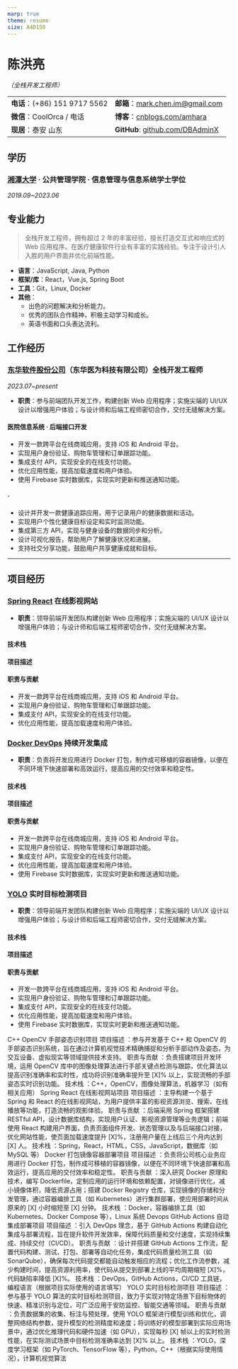 ```yaml
---
marp: true
theme: resume 
size: A4D150
---
```


# 陈洪亮

*（全栈开发工程师）*

|                              |                                          |
| ---------------------------- | ---------------------------------------- |
| **电话**：(+86) 151 9717 5562     | **邮箱**：<mark.chen.im@gmail.com>         |
| **微信**：CoolOrca / 电话 | **博客**：[cnblogs.com/amhara][blog]      |
| **现居**：泰安 山东              | **GitHub**: [github.com/DBAdminX][github] |

[blog]: <https://www.cnblogs.com/amhara>
[github]: <https://github.com/DBAdminX>

## 学历

### [湘潭大学][XTU] · 公共管理学院 · 信息管理与信息系统学士学位

[XTU]: <https://www.xtu.edu.cn/>

*2019.09~2023.06*

## 专业能力

> 全栈开发工程师，拥有超过 2 年的丰富经验，擅长打造交互式和响应式的 Web 应用程序。在医疗健康软件行业有丰富的实践经验。专注于设计引人入胜的用户界面并优化前端性能。

- **语言**：JavaScript, Java, Python
- **框架/库**：React，Vue.js, Spring Boot
- **工具**：Git，Linux, Docker
- **其他**：
  - 出色的问题解决和分析能力。
  - 优秀的团队合作精神，积极主动学习和成长。
  - 英语书面和口头表达流利。

## 工作经历

### [东华软件股份公司][com]（东华医为科技有限公司）全栈开发工程师

[com]: <https://www.dhcc.com.cn/>

*2023.07~present*

- **职责**：参与前端团队开发工作，构建创新 Web 应用程序；实施尖端的 UI/UX 设计以增强用户体验；与设计师和后端工程师密切合作，交付无缝解决方案。

#### 医院信息系统 · 后端接口开发

- 开发一款跨平台在线商城应用，支持 iOS 和 Android 平台。
- 实现用户身份验证、购物车管理和订单跟踪功能。
- 集成支付 API，实现安全的在线支付功能。
- 优化应用性能，提高加载速度和用户体验。
- 使用 Firebase 实时数据库，实现实时更新和推送通知功能。

####  · 

- 设计并开发一款健康追踪应用，用于记录用户的健康数据和活动。
- 实现用户个性化健康目标设定和实时监测功能。
- 集成第三方 API，实现与健身设备的数据同步和分析。
- 设计可视化报告，帮助用户了解健康状况和进展。
- 支持社交分享功能，鼓励用户共享健康成就和目标。

----

## 项目经历

### [Spring React][Spring] 在线影视网站

[Spring]: <https://github.com/DBAdminX/moviedb>

- **职责**：领导前端开发团队构建创新 Web 应用程序；实施尖端的 UI/UX 设计以增强用户体验；与设计师和后端工程师密切合作，交付无缝解决方案。

#### 技术栈

#### 项目描述

#### 职责与贡献

- 开发一款跨平台在线商城应用，支持 iOS 和 Android 平台。
- 实现用户身份验证、购物车管理和订单跟踪功能。
- 集成支付 API，实现安全的在线支付功能。
- 优化应用性能，提高加载速度和用户体验。


### [Docker DevOps][Docker] 持续开发集成

[Docker]: <https://github.com/DBAdminX/moviedb>

- **职责**：负责将开发应用进行 Docker 打包，制作成可移植的容器镜像，以便在不同环境下快速部署和高效运行，提高应用的交付效率和稳定性。

#### 技术栈

#### 项目描述

#### 职责与贡献

- 开发一款跨平台在线商城应用，支持 iOS 和 Android 平台。
- 实现用户身份验证、购物车管理和订单跟踪功能。
- 集成支付 API，实现安全的在线支付功能。
- 优化应用性能，提高加载速度和用户体验。
- 使用 Firebase 实时数据库，实现实时更新和推送通知功能。

### [YOLO][YOLO] 实时目标检测项目

[YOLO]: <https://github.com/DBAdminX/yolo>

- **职责**：领导前端开发团队构建创新 Web 应用程序；实施尖端的 UI/UX 设计以增强用户体验；与设计师和后端工程师密切合作，交付无缝解决方案。

#### 技术栈

#### 项目描述

#### 职责与贡献

- 开发一款跨平台在线商城应用，支持 iOS 和 Android 平台。
- 实现用户身份验证、购物车管理和订单跟踪功能。
- 集成支付 API，实现安全的在线支付功能。
- 优化应用性能，提高加载速度和用户体验。
- 使用 Firebase 实时数据库，实现实时更新和推送通知功能。

C++ OpenCV 手部姿态识别项目
项目描述 ：参与开发基于 C++ 和 OpenCV 的手部姿态识别系统，旨在通过计算机视觉技术精确捕捉和分析手部动作及姿态，为交互设备、虚拟现实等领域提供技术支持。
职责与贡献 ：负责搭建项目开发环境，运用 OpenCV 库中的图像处理算法进行手部关键点检测与跟踪，优化算法以提高识别准确率和实时性，成功将识别准确率提升至 [X]% 以上，实现流畅的手部姿态实时识别功能。
技术栈 ：C++，OpenCV，图像处理算法，机器学习（如有相关应用）
Spring React 在线影视网站项目
项目描述 ：主导构建一个基于 Spring 和 React 的在线影视网站，为用户提供丰富的影视资源浏览、搜索、在线播放等功能，打造流畅的观影体验。
职责与贡献 ：后端采用 Spring 框架搭建RESTful API，设计数据库结构，实现用户认证、影视资源管理等业务逻辑；前端使用 React 构建用户界面，负责页面组件开发、状态管理以及与后端接口对接，优化网站性能，使页面加载速度提升 [X]%，注册用户量在上线后三个月内达到 [X] 人。
技术栈 ：Spring，React，HTML，CSS，JavaScript，数据库（如 MySQL 等）
Docker 打包镜像容器部署项目
项目描述 ：负责将公司核心业务应用进行 Docker 打包，制作成可移植的容器镜像，以便在不同环境下快速部署和高效运行，提高应用的交付效率和稳定性。
职责与贡献 ：深入研究 Docker 原理和技术，编写 Dockerfile，定制应用的运行环境和依赖配置，对镜像进行优化，减小镜像体积，降低资源占用；搭建 Docker Registry 仓库，实现镜像的存储和分发管理，通过容器编排工具（如 Kubernetes）进行集群部署，使应用部署时间从原来的 [X] 小时缩短至 [X] 分钟。
技术栈 ：Docker，容器编排工具（如 Kubernetes、Docker Compose 等），Linux 系统
Devops GitHub Actions 自动集成部署项目
项目描述 ：引入 DevOps 理念，基于 GitHub Actions 构建自动化集成与部署流程，旨在提升软件开发效率，保障代码质量和交付速度，实现持续集成、持续交付（CI/CD）。
职责与贡献 ：设计并搭建 GitHub Actions 工作流，配置代码构建、测试、打包、部署等自动化任务，集成代码质量检测工具（如 SonarQube），确保每次代码提交都能自动触发相应的流程；优化工作流参数，减少构建时间，提高资源利用率，使代码从提交到部署上线的平均周期缩短 [X]%，代码缺陷率降低 [X]%。
技术栈 ：DevOps，GitHub Actions，CI/CD 工具链，编程语言（根据项目实际使用的语言填写）
YOLO 实时目标检测项目
项目描述 ：参与基于 YOLO 算法的实时目标检测项目，致力于实现对特定场景下目标物体的快速、精准识别与定位，可广泛应用于安防监控、智能交通等领域。
职责与贡献 ：负责数据集的收集、标注与预处理，使用 YOLO 框架进行模型训练和优化，调整网络结构参数，提升模型的检测精度和速度；将训练好的模型部署到实际应用场景中，通过优化推理代码和硬件加速（如 GPU），实现每秒 [X] 帧以上的实时检测性能，在实际测试场景中目标检测准确率达到 [X]% 以上。
技术栈 ：YOLO，深度学习框架（如 PyTorch、TensorFlow 等），Python，C++（根据实际使用情况），计算机视觉算法
